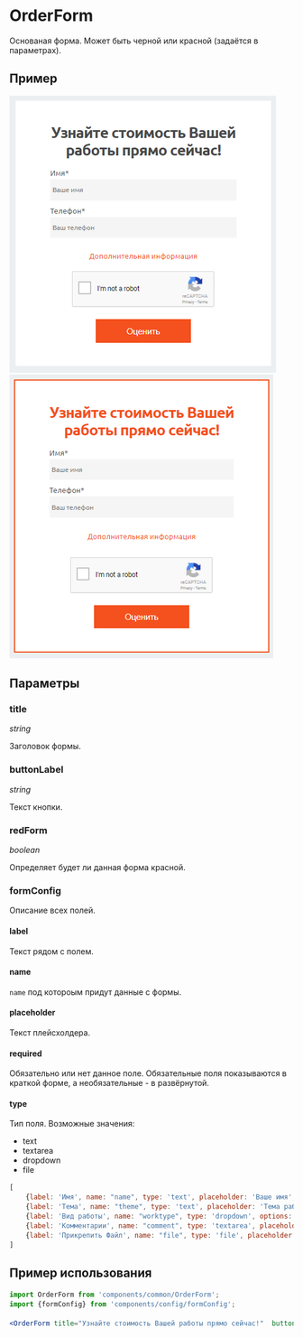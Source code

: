 # OrderForm
Основаная форма. Может быть черной или красной (задаётся в параметрах).

## Пример
![OrderForm image](./OrderForm.png)
![OrderForm красная image](./OrderFormRed.png)

## Параметры
### title
*string*

Заголовок формы.

### buttonLabel
*string*

Текст кнопки.

### redForm
*boolean*

Определяет будет ли данная форма красной.

### formConfig

Описание всех полей.

#### label
Текст рядом с полем.

#### name
`name` под котороым придут данные с формы.

#### placeholder
Текст плейсхолдера.

#### required
Обязательно или нет данное поле. Обязательные поля показываются в краткой форме, а необязательные - в развёрнутой.

#### type
Тип поля. Возможные значения:
* text
* textarea
* dropdown
* file

```jsx harmony
[
    {label: 'Имя', name: "name", type: 'text', placeholder: 'Ваше имя', required: true},
    {label: 'Тема', name: "theme", type: 'text', placeholder: 'Тема работы', required: false},
    {label: 'Вид работы', name: "worktype", type: 'dropdown', options: workTypeOptions, placeholder: 'Укажите подходящий тип работы', required: false},
    {label: 'Комментарии', name: "comment", type: 'textarea', placeholder: 'Ваши комментарии', required: false},
    {label: 'Прикрепить Файл', name: "file", type: 'file', placeholder: 'Добавить файл', required: false}
]
```

## Пример использования
```jsx harmony
import OrderForm from 'components/common/OrderForm';
import {formConfig} from 'components/config/formConfig';

<OrderForm title="Узнайте стоимость Вашей работы прямо сейчас!"  buttonLabel="Оценить" formConfig={formConfig}/>
```